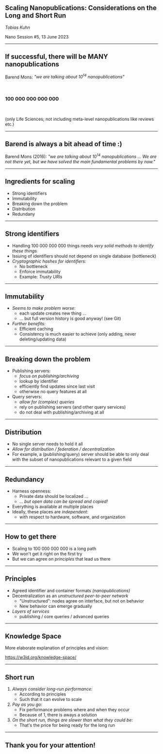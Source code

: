 ## Scaling Nanopublications: Considerations on the Long and Short Run

_Tobias Kuhn_

Nano Session #5, 13 June 2023

---

## If successful, there will be MANY nanopublications

Barend Mons: _"we are talking about 10<sup>14</sup> nanopublications"_

<br>

### 100 000 000 000 000

<br>

(only Life Sciences; not including meta-level nanopublications like reviews etc.)

---

## Barend is always a bit ahead of time :)

Barend Mons (2016): _"we are talking about 10<sup>14</sup> nanopublications ... We are not there yet, but we have solved the main fundamental problems by now."_

---

## Ingredients for scaling

- Strong identifiers
- Immutability
- Breaking down the problem
- Distribution
- Redundany

---

## Strong identifiers

- Handling 100 000 000 000 things needs _very solid methods to identify these things_
- Issuing of identifiers should not depend on single database (bottleneck)
- _Cryptographic hashes for identifiers:_
  - No bottleneck
  - Enforce immutability
  - Example: _Trusty URIs_

---

## Immutability

- _Seems to make problem worse:_
  - each update creates new thing ...
  - ... but full version history is good anyway! (see Git)
- _Further benefits:_
  - Efficient caching
  - Consistency is much easier to achieve (only adding, never deleting/updating data)

---

## Breaking down the problem

- Publishing servers:
  - _focus on publishing/archiving_
  - lookup by identifier
  - efficiently find updates since last visit
  - otherwise no query features at all
- Query servers:
  - _allow for (complex) queries_
  - rely on publishing servers (and other query services)
  - do not deal with publishing/archiving at all

---

## Distribution

- No single server needs to hold it all
- _Allow for distribution / federation / decentralization_
- For example, a (publishing/query) server should be able to only deal with the subset of nanopublications relevant to a given field

---

## Redundancy

- Harness openness:
  - Private data should be localized ...
  - _... but open data can be spread and copied!_
- Everything is available at multiple places
- Ideally, these places are _independent_:
  - with respect to hardware, software, and organization

---

## How to get there

- Scaling to 100 000 000 000 is a long path
- We won't get it right on the first try
- But we can agree on _principles_ that lead us there

---

## Principles

- Agreed identifier and container formats _(nanopublications)_
- Decentralization as an _unstructured peer-to-peer network_
  - "Unstructured": nodes agree on interface, but not on behavior
  - New behavior can emerge gradually
- _Layers of services_
  - publishing / core queries / advanced queries

---

## Knowledge Space

More elaborate explanation of principles and vision:

https://w3id.org/knowledge-space/

---

## Short run

1. _Always consider long-run performance:_
   - According to principles
   - Such that it can evolve to scale
2. _Pay as you go:_
   - Fix performance problems where and when they occur
   - Because of 1, there is aways a solution
3. _On the short run, things are slower than what they could be:_
   - That's the price for being ready for the long run

---

## Thank you for your attention!

